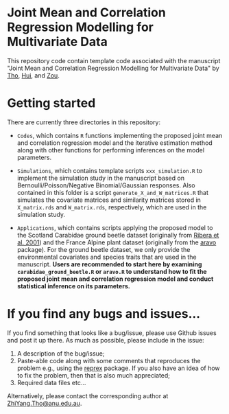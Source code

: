 # Joint Mean and Correlation Regression Modelling for Multivariate Data

This repository code contain template code associated with the manuscript "Joint Mean and Correlation Regression Modelling for Multivariate Data" by [Tho](https://rsfas.anu.edu.au/about/staff-directory/zhi-yang-tho), [Hui](https://francishui.netlify.app/), and [Zou](https://cbe.anu.edu.au/about/staff-directory/dr-tao-zou).

# Getting started

There are currently three directories in this repository:

-   `Codes`, which contains `R` functions implementing the proposed joint mean and correlation regression model and the iterative estimation method along with other functions for performing inferences on the model parameters.

-   `Simulations`, which contains template scripts `xxx_simulation.R` to implement the simulation study in the manuscript based on Bernoulli/Poisson/Negative Binomial/Gaussian responses. Also contained in this folder is a script `generate_X_and_W_matrices.R` that simulates the covariate matrices and similarity matrices stored in `X_matrix.rds` and `W_matrix.rds`, respectively, which are used in the simulation study. 

-   `Applications`, which contains scripts applying the proposed model to the Scotland Carabidae ground beetle dataset (originally from [Ribera et al. 2001](https://esajournals.onlinelibrary.wiley.com/doi/10.1890/0012-9658%282001%29082%5B1112%3AEOLDAS%5D2.0.CO%3B2)) and the France Alpine plant dataset (originally from the [aravo](https://cran.r-project.org/web/packages/lori/vignettes/aravo_data_analysis.html) package). For the ground beetle dataset, we only provide the environmental covariates and species traits that are used in the manuscript. **Users are recommended to start here by examining `carabidae_ground_beetle.R` or `aravo.R` to understand how to fit the proposed joint mean and correlation regression model and conduct statistical inference on its parameters.**

# If you find any bugs and issues...

If you find something that looks like a bug/issue, please use Github issues and post it up there. As much as possible, please include in the issue:

1.  A description of the bug/issue;
2.  Paste-able code along with some comments that reproduces the problem e.g., using the [reprex](https://cran.r-project.org/web/packages/reprex/index.html) package. If you also have an idea of how to fix the problem, then that is also much appreciated;
3.  Required data files etc...

Alternatively, please contact the corresponding author at [ZhiYang.Tho\@anu.edu.au](mailto:ZhiYang.Tho@anu.edu.au).
